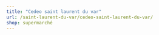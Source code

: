 ```yaml
---
title: "Cedeo saint laurent du var"
url: /saint-laurent-du-var/cedeo-saint-laurent-du-var/
shop: supermarché
---
```

